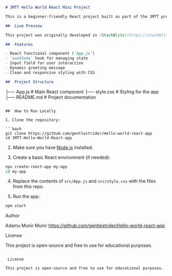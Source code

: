 ```markdown
# 3MTT Hello World React Mini Project

This is a beginner-friendly React project built as part of the 3MTT program. It displays a personalized greeting based on user input and demonstrates the use of React functional components and hooks.

##  Live Preview

This project was originally developed in [StackBlitz](https://stackblitz.com), but you can clone and run it locally using the instructions below.

##  Features

- React functional component (`App.js`)
- `useState` hook for managing state
- Input field for user interaction
- Dynamic greeting message
- Clean and responsive styling with CSS

##  Project Structure

```
├── App.js         # Main React component
├── style.css      # Styling for the app
├── README.md      # Project documentation
```

##  How to Run Locally

1. Clone the repository:

```bash
git clone https://github.com/gentlestrider/Hello-world-react-app
cd 3MTT-Hello-World-React-app
```

2. Make sure you have [Node.js](https://nodejs.org/) installed.

3. Create a basic React environment (if needed):

```bash
npx create-react-app my-app
cd my-app
```

4. Replace the contents of `src/App.js` and `src/style.css` with the files from this repo.

5. Run the app:

```bash
npm start
```

 Author

Adamu Munir Munir 
https://github.com/gentlestrider/Hello-world-react-app

 License

This project is open-source and free to use for educational purposes.
```

 License

This project is open-source and free to use for educational purposes.
```
